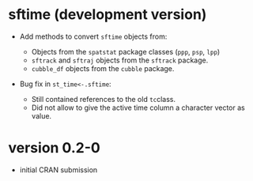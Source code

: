 # sftime (development version)

* Add methods to convert `sftime` objects from:
  + Objects from the `spatstat` package classes (`ppp`, `psp`, `lpp`)
  + `sftrack` and `sftraj` objects from the `sftrack` package.
  + `cubble_df` objects from the `cubble` package.

* Bug fix in `st_time<-.sftime`:  
  + Still contained references to the old `tc`class.
  + Did not allow to give the active time column a character vector as value.

# version 0.2-0

* initial CRAN submission
